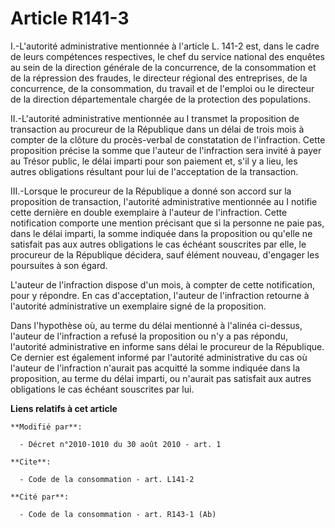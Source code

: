 # Article R141-3

I.-L'autorité administrative mentionnée à l'article L. 141-2 est, dans le cadre de leurs compétences respectives, le chef du
service national des enquêtes au sein de la direction générale de la concurrence, de la consommation et de la répression des
fraudes, le directeur régional des entreprises, de la concurrence, de la consommation, du travail et de l'emploi ou le
directeur de la direction départementale chargée de la protection des populations. 

II.-L'autorité administrative mentionnée au I transmet la proposition de transaction au procureur de la République dans un
délai de trois mois à compter de la clôture du procès-verbal de constatation de l'infraction. Cette proposition précise la
somme que l'auteur de l'infraction sera invité à payer au Trésor public, le délai imparti pour son paiement et, s'il y a
lieu, les autres obligations résultant pour lui de l'acceptation de la transaction. 

III.-Lorsque le procureur de la République a donné son accord sur la proposition de transaction, l'autorité administrative
mentionnée au I notifie cette dernière en double exemplaire à l'auteur de l'infraction. Cette notification comporte une
mention précisant que si la personne ne paie pas, dans le délai imparti, la somme indiquée dans la proposition ou qu'elle ne
satisfait pas aux autres obligations le cas échéant souscrites par elle, le procureur de la République décidera, sauf élément
nouveau, d'engager les poursuites à son égard.

L'auteur de l'infraction dispose d'un mois, à compter de cette notification, pour y répondre. En cas d'acceptation, l'auteur
de l'infraction retourne à l'autorité administrative un exemplaire signé de la proposition. 

Dans l'hypothèse où, au terme du délai mentionné à l'alinéa ci-dessus, l'auteur de l'infraction a refusé la proposition ou
n'y a pas répondu, l'autorité administrative en informe sans délai le procureur de la République. Ce dernier est également
informé par l'autorité administrative du cas où l'auteur de l'infraction n'aurait pas acquitté la somme indiquée dans la
proposition, au terme du délai imparti, ou n'aurait pas satisfait aux autres obligations le cas échéant souscrites par lui.

**Liens relatifs à cet article**

	**Modifié par**:

	  - Décret n°2010-1010 du 30 août 2010 - art. 1

	**Cite**:

	  - Code de la consommation - art. L141-2

	**Cité par**:

	  - Code de la consommation - art. R143-1 (Ab)
